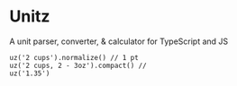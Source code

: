 # Unitz

A unit parser, converter, & calculator for TypeScript and JS

```
uz('2 cups').normalize() // 1 pt
uz('2 cups, 2 - 3oz').compact() //
uz('1.35')
```
